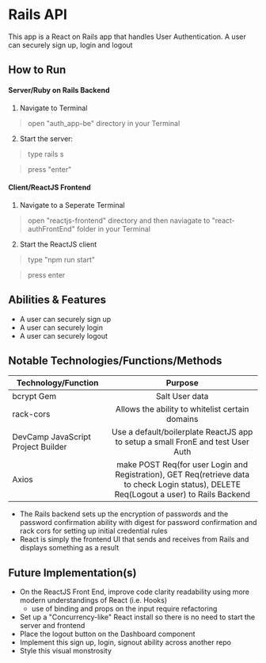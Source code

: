 
# Rails API 

This app is a React on Rails app that handles User Authentication. A user can securely sign up, login and logout


## How to Run

#### Server/Ruby on Rails Backend

1. Navigate to Terminal

> open "auth_app-be" directory in your Terminal

2. Start the server:

> type rails s

> press "enter"

#### Client/ReactJS Frontend

1. Navigate to a Seperate Terminal

> open "reactjs-frontend" directory and then naviagate to "react-authFrontEnd" folder in your Terminal

2. Start the ReactJS client

> type "npm run start"

> press enter


## Abilities & Features

* A user can securely sign up
* A user can securely login
* A user can securely logout


## Notable Technologies/Functions/Methods

| Technology/Function                | Purpose                                                                                                                                  |
| ---------------------------------- |:----------------------------------------------------------------------------------------------------------------------------------------:|
| bcrypt Gem                         | Salt User data                                                                                                                           |
| rack-cors                          | Allows the ability to whitelist certain domains                                                                                          |
| DevCamp JavaScript Project Builder | Use a default/boilerplate ReactJS app to setup a small FronE and test User Auth                                                          |
| Axios                              | make POST Req(for user Login and Registration), GET Req(retrieve data to check Login status), DELETE Req(Logout a user) to Rails Backend |         

* The Rails backend sets up the encryption of passwords and the password confirmation ability with digest for password confirmation and rack cors for setting up initial credential rules
* React is simply the frontend UI that sends and receives from Rails and displays something as a result



## Future Implementation(s)

* On the ReactJS Front End, improve code clarity readability using more modern understandings of React (i.e. Hooks)
	- use of binding and props on the input require refactoring
* Set up a "Concurrency-like" React install so there is no need to start the server and frontend 
* Place the logout button on the Dashboard component 
* Implement this sign up, login, signout ability across another repo
* Style this visual monstrosity 
